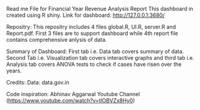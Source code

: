 Read me File for Financial Year Revenue Analysis Report
This dashboard in created using R shiny. 
Link for dashboard: http://127.0.0.1:3680/

Repositry:
This repositry includes 4 files global.R, UI.R, server.R and Report.pdf.
First 3 files are to support dashboard while 4th report file contains comprehensive anlysis of data.

Summary of Dashboard:
First tab i.e. Data tab covers summary of data. Second Tab i.e. Visualization tab covers interactive graphs and third tab i.e. Analysis tab covers ANOVA tests to check if cases have risen over the years.

Credits:
Data: data.gov.in

Code inspiration: Abhinav Aggarwal Youtube Channel (https://www.youtube.com/watch?v=tlOBVZx8Hy0)
